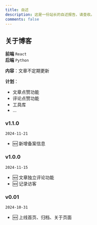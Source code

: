```yaml
---
title: 自述
description: 这是一份站长的自述报告，请查收。
comments: false
---
```


## 关于博客
  **前端** `React`  
  **后端** `Python`

**内容**：文章不定期更新

**计划**： 
  - 文章点赞功能
  - 评论点赞功能
  - 工具库
  - ...

### v1.1.0

  `2024-11-21`
  - 🆕 新增备案信息

### v1.0.0

  `2024-11-15`
  - 🆕 文章独立评论功能
  - 🆕 记录访客

### v0.01

  `2024-10-31`
  -  🆕 上线首页、归档、关于页面

